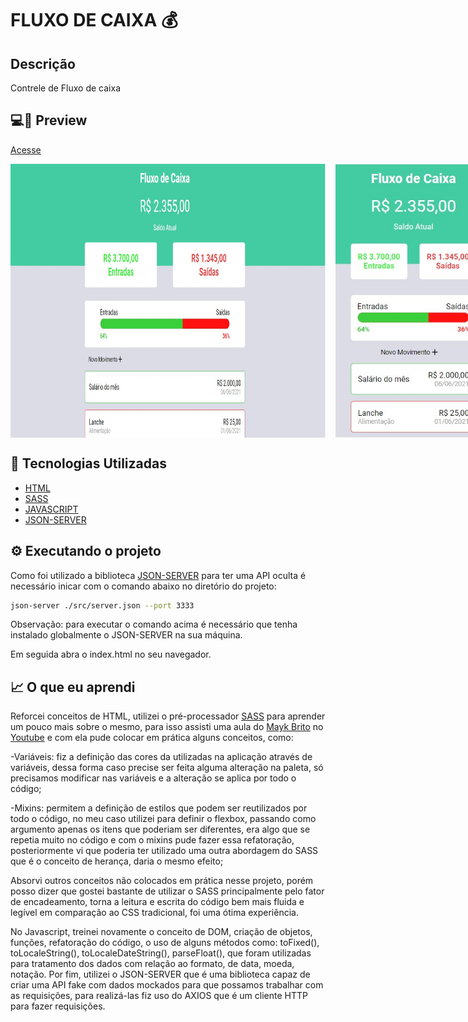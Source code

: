 # FLUXO DE CAIXA 💰
  
## Descrição
 Contrele de Fluxo de caixa

## 💻📱 Preview
<a href="">Acesse</a>
<div style="display: flex; margin-bottom: 1rem">
  <img  src="./images/screenshot-web.jpg" width="800" style="margin-right: 1rem" />
  <img src="./images/screenshot-mobile.jpg" width="250"/>
</div>

## 🔨 Tecnologias Utilizadas
- [HTML](https://developer.mozilla.org/pt-BR/docs/Web/HTML)
- [SASS](https://sass-lang.com/)
- [JAVASCRIPT](https://developer.mozilla.org/pt-BR/docs/Web/JavaScript)
- [JSON-SERVER](https://github.com/typicode/json-server)

## ⚙️ Executando o projeto

Como foi utilizado a biblioteca [JSON-SERVER](https://github.com/typicode/json-server) para ter uma API oculta é necessário inicar com o comando abaixo no diretório do projeto: 

```bash
json-server ./src/server.json --port 3333
```

Observação: para executar o comando acima é necessário que tenha instalado globalmente o JSON-SERVER na sua máquina.

Em seguida abra o index.html no seu navegador. 

## 📈 O que eu aprendi

Reforcei conceitos de HTML, utilizei o pré-processador [SASS](https://sass-lang.com/) para aprender um pouco mais sobre o mesmo, para isso assisti uma aula do [Mayk Brito](https://github.com/maykbrito) no [Youtube](https://www.youtube.com/watch?v=BaI8dHUthLA) e com ela pude colocar em prática alguns conceitos, como:

 -Variáveis: fiz a definição das cores da utilizadas na aplicação através de variáveis, dessa forma caso precise ser feita alguma alteração na paleta, só precisamos modificar nas variáveis e a alteração se aplica por todo o código;
 
 -Mixins: permitem a definição de estilos que podem ser reutilizados por todo o código, no meu caso utilizei para definir o flexbox, passando como argumento apenas os itens que poderiam ser diferentes, era algo que se repetia muito no código e com o mixins pude fazer essa refatoração, posteriormente vi que poderia ter utilizado uma outra abordagem do SASS que é o conceito de herança, daria o mesmo efeito;
 
 Absorvi outros conceitos não colocados em prática nesse projeto, porém posso dizer que gostei bastante de utilizar o SASS principalmente pelo fator de encadeamento, torna a leitura e escrita do código bem mais fluida e legível em comparação ao CSS tradicional, foi uma ótima experiência.

No Javascript, treinei novamente o conceito de DOM, criação de objetos, funções, refatoração do código, o uso de alguns métodos como: toFixed(), toLocaleString(), toLocaleDateString(), parseFloat(), que foram utilizadas para tratamento dos dados com relação ao formato, de data, moeda, notação. 
Por fim, utilizei o JSON-SERVER que é uma biblioteca capaz de criar uma API fake com dados mockados para que possamos trabalhar com as requisições, para realizá-las fiz uso do AXIOS que é um cliente HTTP para fazer requisições.

